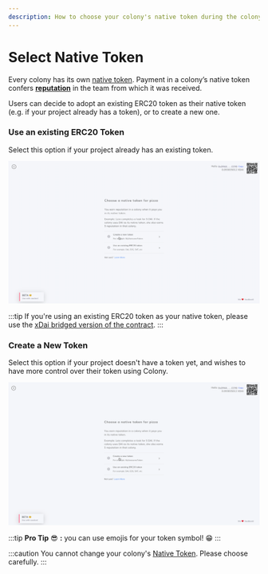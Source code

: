 ```yaml
---
description: How to choose your colony's native token during the colony creation process.
---
```


# Select Native Token

Every colony has its own [native token](../key-concepts/native-tokens.md). Payment in a colony’s native token confers [**reputation**](../key-concepts/reputation/) in the team from which it was received.

Users can decide to adopt an existing ERC20 token as their native token (e.g. if your project already has a token), or to create a new one.

### Use an existing ERC20 Token

Select this option if your project already has an existing token.

![](../../assets/ExistingToken.gif)

:::tip
If you're using an existing ERC20 token as your native token, please use the [xDai bridged version of the contract](https://www.xdaichain.com/for-users/bridges/omnibridge).
:::

### Create a New Token

Select this option if your project doesn't have a token yet, and wishes to have more control over their token using Colony.&#x20;

![](../../assets/NewToken.gif)

:::tip
**Pro Tip** :sunglasses: **:** you can use emojis for your token symbol! :grin:&#x20;
:::

:::caution
You cannot change your colony's [Native Token](select-native-token.md). Please choose carefully.
:::

